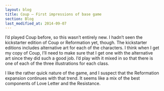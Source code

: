 ```yaml
---
layout: blog
title: Coup – First impressions of base game
section: Blog
last_modified_at: 2014-09-07
---
```



I’d played Coup before, so this wasn’t entirely new.  I hadn’t seen the kickstarter edition of Coup 
or Reformation yet, though.  The kickstarter editions includes alternative art for each of the 
characters.  I think when I get my copy of Coup, I’ll need to make sure that I get one with the 
alternative art since they did such a good job.  I’d play with it mixed in so that there is one of 
each of the three illustrations for each class.

 

I like the rather quick nature of the game, and I suspect that the Reformation expansion continues 
with that trend.  It seems like a mix of the best components of Love Letter and the Resistance.